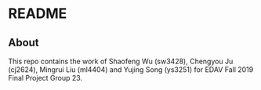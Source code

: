 # README

## About
This repo contains the work of Shaofeng Wu (sw3428), Chengyou Ju (cj2624), Mingrui Liu (ml4404) and Yujing Song (ys3251) for EDAV Fall 2019 Final Project Group 23.
